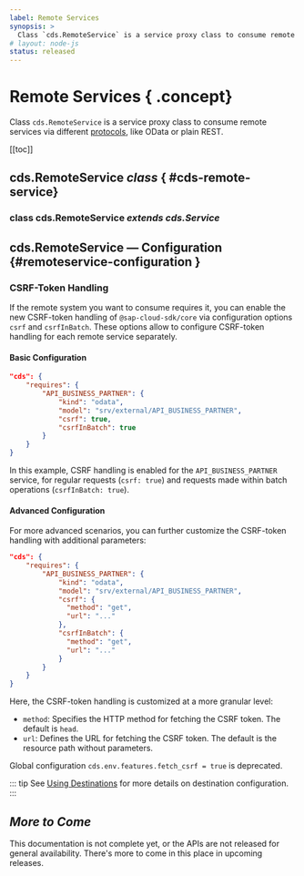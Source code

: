 ```yaml
---
label: Remote Services
synopsis: >
  Class `cds.RemoteService` is a service proxy class to consume remote services via different [protocols](protocols), like OData or plain REST.
# layout: node-js
status: released
---
```

<!--- Migrated: @external/node.js/remote-services.md -> @external/node.js/remote-services.md -->

# Remote Services { .concept}

Class `cds.RemoteService` is a service proxy class to consume remote services via different [protocols](protocols), like OData or plain REST.

[[toc]]

<!--- % include links-for-node.md %} -->
<!--- % include _chapters toc="2,3" %} -->

<!--- % assign srv = '<span style="color:grey">&#8627; </span>' %} -->
<!--- % assign srv = '<span style="color:grey">srv</span>' %} -->


## cds.**RemoteService**  <i>  class </i> { #cds-remote-service}

### class cds.**RemoteService**  <i>  extends cds.Service </i>

## cds.RemoteService — Configuration {#remoteservice-configuration }
[remoteservice configuration]: #remoteservice-configuration


<!--- % assign tx = '<span style="color:grey">srv</span>' %} -->



### CSRF-Token Handling

If the remote system you want to consume requires it, you can enable the new CSRF-token handling of `@sap-cloud-sdk/core` via configuration options `csrf` and `csrfInBatch`. These options allow to configure CSRF-token handling for each remote service separately.

#### Basic Configuration

```json
"cds": {
    "requires": {
        "API_BUSINESS_PARTNER": {
            "kind": "odata",
            "model": "srv/external/API_BUSINESS_PARTNER",
            "csrf": true,
            "csrfInBatch": true
        }
    }
}
```

In this example, CSRF handling is enabled for the `API_BUSINESS_PARTNER` service, for regular requests (`csrf: true`) and requests made within batch operations (`csrfInBatch: true`).

#### Advanced Configuration

For more advanced scenarios, you can further customize the CSRF-token handling with additional parameters:

```json
"cds": {
    "requires": {
        "API_BUSINESS_PARTNER": {
            "kind": "odata",
            "model": "srv/external/API_BUSINESS_PARTNER",
            "csrf": {
              "method": "get",
              "url": "..."
            },
            "csrfInBatch": {
              "method": "get",
              "url": "..."
            }
        }
    }
}
```

Here, the CSRF-token handling is customized at a more granular level:

 - `method`: Specifies the HTTP method for fetching the CSRF token. The default is `head`.
 - `url`: Defines the URL for fetching the CSRF token. The default is the resource path without parameters.

Global configuration `cds.env.features.fetch_csrf = true` is deprecated.

::: tip
See [Using Destinations](../guides/using-services#using-destinations) for more details on destination configuration.
:::

##  <i>  More to Come </i>

This documentation is not complete yet, or the APIs are not released for general availability. There's more to come in this place in upcoming releases.
